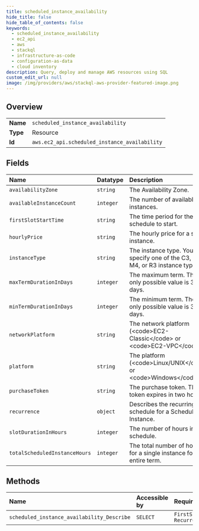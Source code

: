 ```yaml
---
title: scheduled_instance_availability
hide_title: false
hide_table_of_contents: false
keywords:
  - scheduled_instance_availability
  - ec2_api
  - aws    
  - stackql
  - infrastructure-as-code
  - configuration-as-data
  - cloud inventory
description: Query, deploy and manage AWS resources using SQL
custom_edit_url: null
image: /img/providers/aws/stackql-aws-provider-featured-image.png
---
```

  
    

## Overview
<table><tbody>
<tr><td><b>Name</b></td><td><code>scheduled_instance_availability</code></td></tr>
<tr><td><b>Type</b></td><td>Resource</td></tr>
<tr><td><b>Id</b></td><td><code>aws.ec2_api.scheduled_instance_availability</code></td></tr>
</tbody></table>

## Fields
| Name | Datatype | Description |
|:-----|:---------|:------------|
| `availabilityZone` | `string` | The Availability Zone. |
| `availableInstanceCount` | `integer` | The number of available instances. |
| `firstSlotStartTime` | `string` | The time period for the first schedule to start. |
| `hourlyPrice` | `string` | The hourly price for a single instance. |
| `instanceType` | `string` | The instance type. You can specify one of the C3, C4, M4, or R3 instance types. |
| `maxTermDurationInDays` | `integer` | The maximum term. The only possible value is 365 days. |
| `minTermDurationInDays` | `integer` | The minimum term. The only possible value is 365 days. |
| `networkPlatform` | `string` | The network platform (&lt;code&gt;EC2-Classic&lt;/code&gt; or &lt;code&gt;EC2-VPC&lt;/code&gt;). |
| `platform` | `string` | The platform (&lt;code&gt;Linux/UNIX&lt;/code&gt; or &lt;code&gt;Windows&lt;/code&gt;). |
| `purchaseToken` | `string` | The purchase token. This token expires in two hours. |
| `recurrence` | `object` | Describes the recurring schedule for a Scheduled Instance. |
| `slotDurationInHours` | `integer` | The number of hours in the schedule. |
| `totalScheduledInstanceHours` | `integer` | The total number of hours for a single instance for the entire term. |
## Methods
| Name | Accessible by | Required Params |
|:-----|:--------------|:----------------|
| `scheduled_instance_availability_Describe` | `SELECT` | `FirstSlotStartTimeRange, Recurrence, region` |
